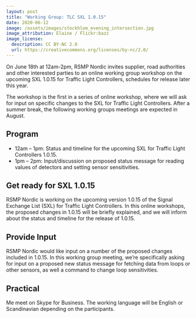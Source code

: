 ```yaml
---
layout: post
title: "Working Group: TLC SXL 1.0.15"
date: 2020-06-12
image: /assets/images/stockhlom_evening_intersection.jpg
image_attribution: Elaine / Flickr:bazz
image_license:
  description: CC BY-NC 2.0
  url: https://creativecommons.org/licenses/by-nc/2.0/
---
```


On June 18th at 12am-2pm, RSMP Nordic invites supplier, road authorities and other interested parties to an online working group workshop on the upcoming SXL 1.0.15 for Traffic Light Controllers, schedules for release later this year.

The workshop is the first in a series of online workshop, where we will ask for input on specific changes to the SXL for Traffic Light Controllers. After a summer break, the following working groups meetings are expected in August.

## Program
- 12am – 1pm: Status and timeline for the upcoming SXL for Traffic Light Controllers 1.0.15.
- 1pm – 2pm: Input/discussion on proposed status message for reading values of detectors and setting sensor sensitivities.

## Get ready for SXL 1.0.15
RSMP Nordic is working on the upcoming version 1.0.15 of the Signal Exchange List (SXL) for Traffic Light Controllers. In this online workshops, the proposed changes in 1.0.15 will be briefly explained, and we will inform about the status and timeline for the release of 1.0.15.

## Provide Input
RSMP Nordic would like input on a number of the proposed changes included in 1.0.15.
In this working group meeting, we’re specifically asking for input on a proposed new status message for fetching data from loops or other sensors, as well a command to change loop sensitivities.

## Practical
Me meet on Skype for Business.
The working language will be English or Scandinavian depending on the participants.